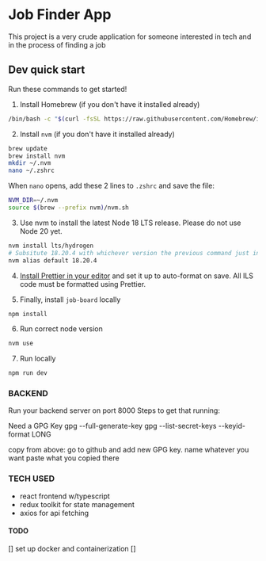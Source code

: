 # Job Finder App

This project is a very crude application for someone interested in tech and in the process of finding a job

## Dev quick start

Run these commands to get started!

1. Install Homebrew (if you don't have it installed already)

```zsh
/bin/bash -c "$(curl -fsSL https://raw.githubusercontent.com/Homebrew/install/HEAD/install.sh)"
```

2. Install `nvm` (if you don't have it installed already)

```zsh
brew update
brew install nvm
mkdir ~/.nvm
nano ~/.zshrc
```

When `nano` opens, add these 2 lines to `.zshrc` and save the file:

```zsh
NVM_DIR=~/.nvm
source $(brew --prefix nvm)/nvm.sh
```

3. Use nvm to install the latest Node 18 LTS release. Please do not use Node 20 yet.

```zsh
nvm install lts/hydrogen
# Subsitute 18.20.4 with whichever version the previous command just installed
nvm alias default 18.20.4
```

4. [Install Prettier in your editor](https://prettier.io/docs/en/editors.html) and set it up to auto-format on save. All ILS code must be formatted using Prettier.

5. Finally, install `job-board` locally

```zsh
npm install
```

6. Run correct node version

```zsh
nvm use
```

7. Run locally

```zsh
npm run dev
```

### BACKEND

Run your backend server on port 8000
Steps to get that running:

Need a GPG Key
gpg --full-generate-key
gpg --list-secret-keys --keyid-format LONG

copy from above:
go to github and add new GPG key.
name whatever you want
paste what you copied there

### TECH USED
- react frontend w/typescript
- redux toolkit for state management
- axios for api fetching

#### TODO
[] set up docker and containerization
[] 
